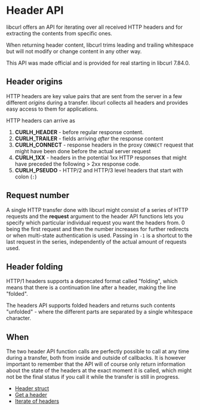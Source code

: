 # Header API

libcurl offers an API for iterating over all received HTTP headers and for
extracting the contents from specific ones.

When returning header content, libcurl trims leading and trailing whitespace
but will not modify or change content in any other way.

This API was made official and is provided for real starting in libcurl
7.84.0.

## Header origins

HTTP headers are key value pairs that are sent from the server in a few
different *origins* during a transfer. libcurl collects all headers and
provides easy access to them for applications.

HTTP headers can arrive as

1. **CURLH_HEADER** - before regular response content.
2. **CURLH_TRAILER** - fields arriving *after* the response content
3. **CURLH_CONNECT** - response headers in the proxy `CONNECT` request that
   might have been done before the actual server request
4. **CURLH_1XX** - headers in the potential 1xx HTTP responses that might have
   preceded the following > 2xx response code.
5. **CURLH_PSEUDO** - HTTP/2 and HTTP/3 level headers that start with colon
   (`:`)

## Request number

A single HTTP transfer done with libcurl might consist of a series of HTTP
requests and the **request** argument to the header API functions lets you
specify which particular individual request you want the headers from. 0 being
the first request and then the number increases for further redirects or when
multi-state authentication is used. Passing in `-1` is a shortcut to the last
request in the series, independently of the actual amount of requests used.

## Header folding

HTTP/1 headers supports a deprecated format called "folding", which means that
there is a continuation line after a header, making the line "folded".

The headers API supports folded headers and returns such contents "unfolded" -
where the different parts are separated by a single whitespace character.

## When

The two header API function calls are perfectly possible to call at any time
during a transfer, both from inside and outside of callbacks. It is however
important to remember that the API will of course only return information
about the state of the headers at the exact moment it is called, which might
not be the final status if you call it while the transfer is still in
progress.

 - [Header struct](headerapi/struct.md)
 - [Get a header](headerapi/get.md)
 - [Iterate of headers](headerapi/iterate.md)

